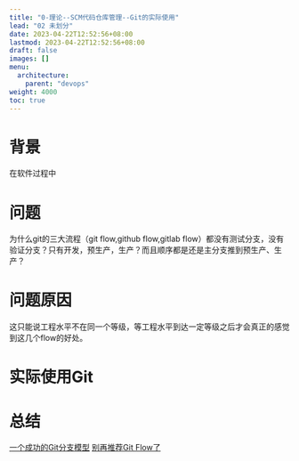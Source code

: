 ```yaml
---
title: "0-理论--SCM代码仓库管理--Git的实际使用"
lead: "02 未划分"
date: 2023-04-22T12:52:56+08:00
lastmod: 2023-04-22T12:52:56+08:00
draft: false
images: []
menu:
  architecture:
    parent: "devops"
weight: 4000
toc: true
---
```


# 背景

在软件过程中


# 问题
为什么git的三大流程（git flow,github flow,gitlab flow）都没有测试分支，没有验证分支？只有开发，预生产，生产？而且顺序都是还是主分支推到预生产、生产？

# 问题原因
这只能说工程水平不在同一个等级，等工程水平到达一定等级之后才会真正的感觉到这几个flow的好处。

# 实际使用Git


# 总结

[一个成功的Git分支模型](https://www.xuanzhangjiong.top/2019/01/30/%E4%B8%80%E4%B8%AA%E6%88%90%E5%8A%9F%E7%9A%84Git%E5%88%86%E6%94%AF%E6%A8%A1%E5%9E%8B//)
[别再推荐Git Flow了](https://mp.weixin.qq.com/s/9M3sgkFpr9sIJYY5kQ71Dg)
